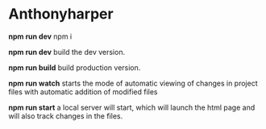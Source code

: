 # Anthonyharper

<!-- ## Использование

1. Установите `Node.js`.

2. Создайте папку, в которой будете создавать своей проект.

3. В командной строке перейдите в эту папку.

4. Скопируйте в папку файлы из данного проекта. -->

**npm run dev** npm i

**npm run dev** build the dev version.

**npm run build** build production version.

**npm run watch** starts the mode of automatic viewing of changes in project files with automatic addition of modified files

**npm run start** a local server will start, which will launch the html page and will also track changes in the files.

<!-- **npm run dev** сборка dev-версии.

**npm run build** сборка production-версии.

**npm run watch** запускается режим автоматического просмотра изменений файлов проекта с автоматическим допостроением измененных файлов

**npm run start** запустится локальный сервер, который запустит html страницу и также будет отслеживать изменения в файлах. -->